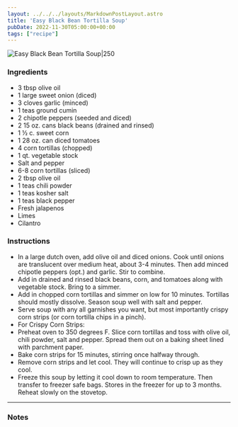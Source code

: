 ```yaml
---
layout: ../../../layouts/MarkdownPostLayout.astro
title: 'Easy Black Bean Tortilla Soup'
pubDate: 2022-11-30T05:00:00+00:00
tags: ["recipe"]
---
```




![Easy Black Bean Tortilla Soup|250](https://www.crunchtimekitchen.com/wp-content/uploads/2016/12/Black-Bean-Tortilla-Soup-Feature.jpg)

### Ingredients

- 3 tbsp olive oil
- 1  large sweet onion (diced)
- 3 cloves garlic (minced)
- 1 teas ground cumin
- 2  chipotle peppers (seeded and diced)
- 2  15 oz. cans black beans (drained and rinsed)
- 1 ½ c. sweet corn
- 1  28 oz. can diced tomatoes
- 4  corn tortillas (chopped)
- 1 qt. vegetable stock
- Salt and pepper
- 6-8  corn tortillas (sliced)
- 2 tbsp olive oil
- 1 teas chili powder
- 1 teas kosher salt
- 1 teas black pepper
- Fresh jalapenos
- Limes
- Cilantro

### Instructions

- In a large dutch oven, add olive oil and diced onions. Cook until onions are translucent over medium heat, about 3-4 minutes. Then add minced chipotle peppers (opt.) and garlic. Stir to combine.
- Add in drained and rinsed black beans, corn, and tomatoes along with vegetable stock. Bring to a simmer.
- Add in chopped corn tortillas and simmer on low for 10 minutes. Tortillas should mostly dissolve. Season soup well with salt and pepper.
- Serve soup with any all garnishes you want, but most importantly crispy corn strips (or corn tortilla chips in a pinch).
- For Crispy Corn Strips:
- Preheat oven to 350 degrees F. Slice corn tortillas and toss with olive oil, chili powder, salt and pepper. Spread them out on a baking sheet lined with parchment paper.
- Bake corn strips for 15 minutes, stirring once halfway through.
- Remove corn strips and let cool. They will continue to crisp up as they cool.
- Freeze this soup by letting it cool down to room temperature. Then transfer to freezer safe bags. Stores in the freezer for up to 3 months. Reheat slowly on the stovetop.

-----

### Notes

